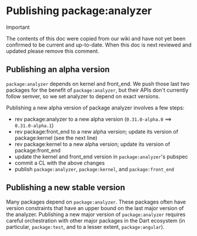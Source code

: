 # Publishing package:analyzer

> [!IMPORTANT]
> The contents of this doc were copied from our wiki and have not yet been
> confirmed to be current and up-to-date. When this doc is next reviewed and
> updated please remove this comment.

## Publishing an alpha version

`package:analyzer` depends on kernel and front_end. We push those last two packages for the benefit of `package:analyzer`, but their APIs don't currently follow semver, so we set analyzer to depend on exact versions.

Publishing a new alpha version of package analyzer involves a few steps:
- rev package:analyzer to a new alpha version (`0.31.0-alpha.0` ==> `0.31.0-alpha.1`)
- rev package:front_end to a new alpha version; update its version of package:kernel (see the next line)
- rev package:kernel to a new alpha version; update its version of package:front_end
- update the kernel and front_end version in `package:analyzer`'s pubspec
- commit a CL with the above changes
- publish `package:analyzer`, `package:kernel`, and `package:front_end`

## Publishing a new stable version

Many packages depend on `package:analyzer`. These packages often have version constraints that have an upper bound on the last major version of the analyzer. Publishing a new major version of `package:analyzer` requires careful orchestration with other major packages in the Dart ecosystem (in particular, `package:test`, and to a lesser extent, `package:angular`).
